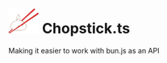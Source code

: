 # <img src="/misc/chopstick.svg" width="60px"></img> Chopstick.ts

Making it easier to work with bun.js as an API

